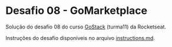 # Desafio 08 - GoMarketplace

Solução do desafio 08 do curso [GoStack](https://rocketseat.com.br/gostack) (turma11) da Rocketseat.

Instruções do desafio disponíveis no arquivo [instructions.md](https://github.com/jobsonita/rocketseat-bootcamp-nivel03-desafio02/blob/master/instructions.md).
